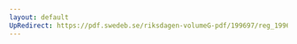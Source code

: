 ```yaml
---
layout: default
UpRedirect: https://pdf.swedeb.se/riksdagen-volumeG-pdf/199697/reg_199697/reg_199697_0433.pdf
---
```

